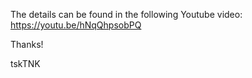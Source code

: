 The details can be found in the following Youtube video:
https://youtu.be/hNqQhpsobPQ

Thanks!

tskTNK
